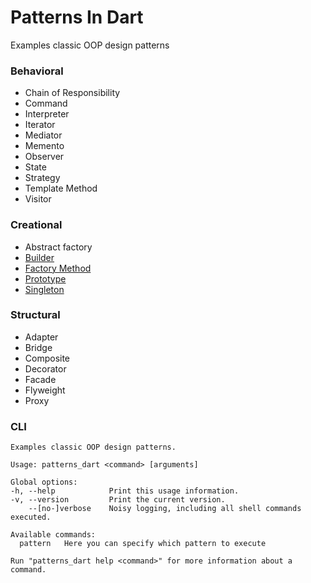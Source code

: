 Patterns In Dart
===================

Examples classic OOP design patterns

### Behavioral
* Chain of Responsibility
* Command
* Interpreter
* Iterator
* Mediator
* Memento
* Observer
* State
* Strategy
* Template Method
* Visitor

### Creational
* Abstract factory
* [Builder](https://github.com/keygenqt/skill-patterns-dart/tree/main/lib/src/patterns/creational/builder)
* [Factory Method](https://github.com/keygenqt/skill-patterns-dart/tree/main/lib/src/patterns/creational/factory_method)
* [Prototype](https://github.com/keygenqt/skill-patterns-dart/tree/main/lib/src/patterns/creational/prototype)
* [Singleton](https://github.com/keygenqt/skill-patterns-dart/tree/main/lib/src/patterns/creational/singleton)

### Structural
* Adapter
* Bridge
* Composite
* Decorator
* Facade
* Flyweight
* Proxy

### CLI

```shell
Examples classic OOP design patterns.

Usage: patterns_dart <command> [arguments]

Global options:
-h, --help            Print this usage information.
-v, --version         Print the current version.
    --[no-]verbose    Noisy logging, including all shell commands executed.

Available commands:
  pattern   Here you can specify which pattern to execute

Run "patterns_dart help <command>" for more information about a command.
```